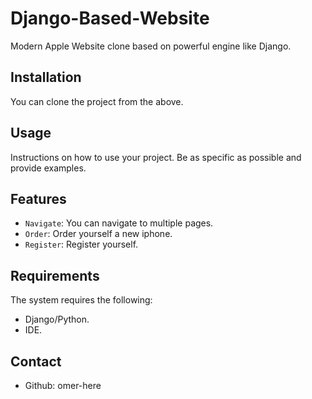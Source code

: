 # Django-Based-Website

Modern Apple Website clone based on powerful engine like Django.  

## Installation

You can clone the project from the above. 

## Usage

Instructions on how to use your project. Be as specific as possible and provide examples.

## Features

* `Navigate`: You can navigate to multiple pages.
* `Order`: Order yourself a new iphone.
* `Register`: Register yourself.


## Requirements

The system requires the following:

* Django/Python.
* IDE.


## Contact

* Github: omer-here
